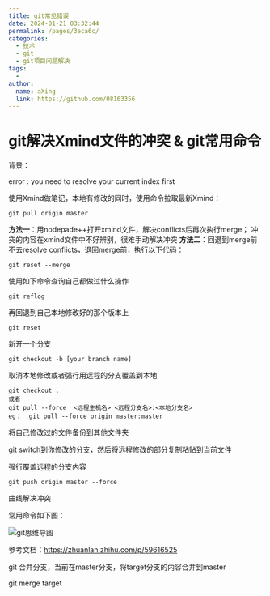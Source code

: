 ```yaml
---
title: git常见错误
date: 2024-01-21 03:32:44
permalink: /pages/3eca6c/
categories:
  - 技术
  - git
  - git项目问题解决
tags:
  - 
author: 
  name: aXing
  link: https://github.com/08163356
---
```

# git解决Xmind文件的冲突  & git常用命令

背景：

 error : you need to resolve your current index first 

使用Xmind做笔记，本地有修改的同时，使用命令拉取最新Xmind：

```
git pull origin master
```

**方法一**：用nodepade++打开xmind文件，解决conflicts后再次执行merge；
冲突的内容在xmind文件中不好辨别，很难手动解决冲突
**方法二**：回退到merge前
不去resolve conflicts，退回merge前，执行以下代码：

```
git reset --merge  
```

使用如下命令查询自己都做过什么操作

```
git reflog
```

再回退到自己本地修改好的那个版本上

```
git reset
```

新开一个分支

```
git checkout -b [your branch name] 
```

取消本地修改或者强行用远程的分支覆盖到本地

```
git checkout .
或者
git pull --force  <远程主机名> <远程分支名>:<本地分支名>
eg：  git pull --force origin master:master
```

将自己修改过的文件备份到其他文件夹

git switch到你修改的分支，然后将远程修改的部分复制粘贴到当前文件

强行覆盖远程的分支内容

```
git push origin master --force
```

曲线解决冲突



常用命令如下图：

![git思维导图](E:\所有总结\知识总结（博客、word等）\githubUpload\read_book\技术相关\git\git思维导图.jpg)

参考文档：https://zhuanlan.zhihu.com/p/59616525

git 合并分支，当前在master分支，将target分支的内容合并到master

git merge target
